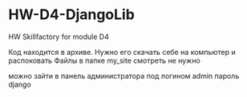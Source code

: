 # HW-D4-DjangoLib
HW Skillfactory for module D4

Код находится в архиве. Нужно его скачать себе на компьютер и распоковать
Файлы в папке my_site смотреть не нужно

можно зайти в панель администратора под 
логином admin
пароль django

